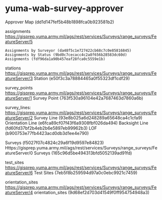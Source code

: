 # yuma-wab-survey-approver

Approver Map (dd1d147fef5b48b1898fca0b923581b2)


assignments
    https://gisprep.yuma.army.mil/ags/rest/services/Surveys/range_surveys/FeatureServer/5

    Assignments by Surveyor (da48f5c1e727422cb68c7c0e85816845)
    Assignments by Status (9bd0c7cecacc4c2a8f656b28583dc60d)
    Assignments (fdf96da1a90b457eaf28fca0c5559e1b)

stations
    https://gisprep.yuma.army.mil/ags/rest/services/Surveys/range_surveys/FeatureServer/3
    Station (e50f3c3a78884465a0f55323df1cdf29)

survey_points
    https://gisprep.yuma.army.mil/ags/rest/services/Surveys/range_surveys/FeatureServer/1
    Survey Point (763f530a96104e42a7687463d7860a6b)

survey_lines:
    https://gisprep.yuma.army.mil/ags/rest/services/Surveys/range_surveys/FeatureServer/2
    Survey Line (93e8b025a6d248289a65648ca4c1cfa9)
    Orientation Line (e6fca89cf07f43f6a9308fbf026da494)
    Backsight Line (fd60fd37bf2b4eb2b6e5897eb99962b3)
    LOF (b900753e77fb4423acd0db3d1ee4e790)

Surveys (f5027f07c4824c29a6f19d9597e84823)
    Https://gisprep.yuma.army.mil/ags/rest/services/Surveys/range_surveys/FeatureServer/0
    Surveys (165c96d5be494313bfd5052139ad91fd)

test_sites
    https://gisprep.yuma.army.mil/ags/rest/services/Surveys/range_surveys/FeatureServer/6
    Test Sites (7eb5f8b259594d97a0c0ebc9921c7459)

orientation_sites
    https://gisprep.yuma.army.mil/ags/rest/services/Surveys/range_surveys/FeatureServer/4
    orientation_sites (9d68ef2d703d41549f0ff954754948a3)